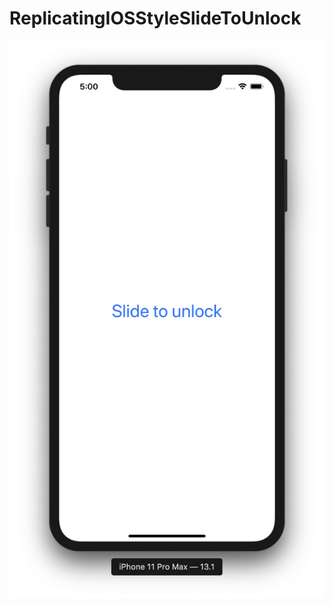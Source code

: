 # ReplicatingIOSStyleSlideToUnlock

![](https://github.com/ram4ik/ReplicatingIOSStyleSlideToUnlock/blob/master/ReplicatingIOSStyleSlideToUnlock/Assets.xcassets/scr.imageset/scr.png)
